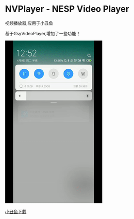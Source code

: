 # NVPlayer - NESP Video Player
视频播放器,应用于小丑鱼

基于GsyVideoPlayer,增加了一些功能！

![](./doc/img/sample.gif)

[小丑鱼下载](https://nesp.gitee.io/movie/)
